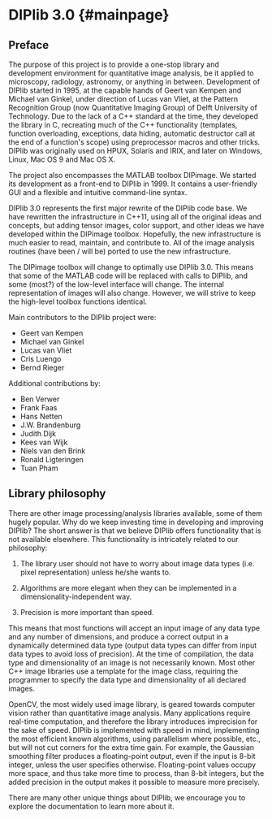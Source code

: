 DIPlib 3.0 {#mainpage}
==========

Preface
-------

The purpose of this project is to provide a one-stop library and
development environment for quantitative image analysis, be it applied
to microscopy, radiology, astronomy, or anything in between. Development
of DIPlib started in 1995, at the capable hands of Geert van Kempen and
Michael van Ginkel, under direction of Lucas van Vliet, at the Pattern
Recognition Group (now Quantitative Imaging Group) of Delft University
of Technology. Due to the lack of a C++ standard at the time, they
developed the library in C, recreating much of the C++ functionality
(templates, function overloading, exceptions, data hiding, automatic
destructor call at the end of a function's scope) using preprocessor
macros and other tricks. DIPlib was originally used on HPUX, Solaris
and IRIX, and later on Windows, Linux, Mac OS 9 and Mac OS X.

The project also encompasses the MATLAB toolbox DIPimage. We started
its development as a front-end to DIPlib in 1999. It contains a
user-friendly GUI and a flexible and intuitive command-line syntax.

DIPlib 3.0 represents the first major rewrite of the DIPlib code base.
We have rewritten the infrastructure in C++11, using all of the original
ideas and concepts, but adding tensor images, color support, and other
ideas we have developed within the DIPimage toolbox.
Hopefully, the new infrastructure is much easier to read, maintain, and
contribute to. All of the image analysis routines (have been / will be)
ported to use the new infrastructure.

The DIPimage toolbox will change to optimally use DIPlib 3.0. This means
that some of the MATLAB code will be replaced with calls to DIPlib, and
some (most?) of the low-level interface will change. The internal
representation of images will also change. However, we will strive
to keep the high-level toolbox functions identical.

Main contributors to the DIPlib project were:
* Geert van Kempen
* Michael van Ginkel
* Lucas van Vliet
* Cris Luengo
* Bernd Rieger

Additional contributions by:
* Ben Verwer
* Frank Faas
* Hans Netten
* J.W. Brandenburg
* Judith Dijk
* Kees van Wijk
* Niels van den Brink
* Ronald Ligteringen
* Tuan Pham


Library philosophy
------------------

There are other image processing/analysis libraries available, some of
them hugely popular. Why do we keep investing time in developing and
improving DIPlib? The short answer is that we believe DIPlib offers
functionality that is not available elsewhere. This functionality is
intricately related to our philosophy:

1. The library user should not have to worry about image data types
(i.e. pixel representation) unless he/she wants to.

2. Algorithms are more elegant when they can be implemented in a
dimensionality-independent way.

3. Precision is more important than speed.

This means that most functions will accept an input image of any data
type and any number of dimensions, and produce a correct output in
a dynamically determined data type (output data types can differ from
input data types to avoid loss of precision). At the time of compilation,
the data type and dimensionality of an image is not necessarily known.
Most other C++ image libraries use a template for the image class,
requiring the programmer to specify the data type and dimensionality of
all declared images.

OpenCV, the most widely used image library, is geared towards computer
vision rather than quantitative image analysis. Many applications require
real-time computation, and therefore the library introduces imprecision
for the sake of speed. DIPlib is implemented with speed in mind,
implementing the most efficient known algorithms, using parallelism
where possible, etc., but will not cut corners for the extra time gain.
For example, the Gaussian smoothing filter produces a floating-point
output, even if the input is 8-bit integer, unless the user specifies
otherwise. Floating-point values occupy more space, and thus take more
time to process, than 8-bit integers, but the added precision in the
output makes it possible to measure more precisely.

There are many other unique things about DIPlib, we encourage you to
explore the documentation to learn more about it.


